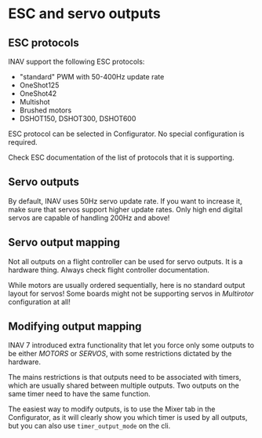 # ESC and servo outputs

## ESC protocols

INAV support the following ESC protocols:

* "standard" PWM with 50-400Hz update rate
* OneShot125
* OneShot42
* Multishot
* Brushed motors
* DSHOT150, DSHOT300, DSHOT600

ESC protocol can be selected in Configurator. No special configuration is required.

Check ESC documentation of the list of protocols that it is supporting.

## Servo outputs

By default, INAV uses 50Hz servo update rate. If you want to increase it, make sure that servos support
higher update rates. Only high end digital servos are capable of handling 200Hz and above!

## Servo output mapping

Not all outputs on a flight controller can be used for servo outputs. It is a hardware thing. Always check flight controller documentation. 

While motors are usually ordered sequentially, here is no standard output layout for servos! Some boards might not be supporting servos in _Multirotor_ configuration at all!

## Modifying output mapping

INAV 7 introduced extra functionality that let you force only some outputs to be either *MOTORS* or *SERVOS*, with some restrictions dictated by the hardware.

The mains restrictions is that outputs need to be associated with timers, which are usually shared between multiple outputs. Two outputs on the same timer need to have the same function.

The easiest way to modify outputs, is to use the Mixer tab in the Configurator, as it will clearly show you which timer is used by all outputs, but you can also use `timer_output_mode` on the cli.
